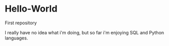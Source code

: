 # Hello-World
First repository

I really have no idea what i'm doing, but so far i'm enjoying SQL and Python languages.
